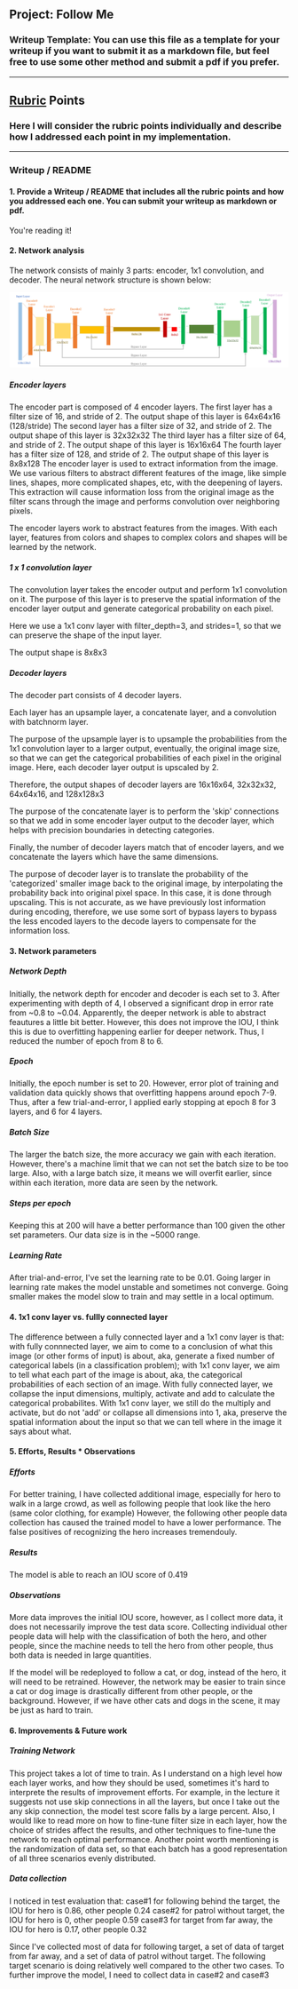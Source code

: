 ## Project: Follow Me
### Writeup Template: You can use this file as a template for your writeup if you want to submit it as a markdown file, but feel free to use some other method and submit a pdf if you prefer.

---

[//]: # (Image References)

[image1]: ./imgs/FollowMe-NeuralNetworkStructure.png
[image2]: ./calibration_images/example_grid1.jpg
[image3]: ./calibration_images/example_rock1.jpg 
[image4]: ./calibration_images/example_edge.jpg 
[image5]: ./calibration_images/example_obs1.jpg 


## [Rubric](https://review.udacity.com/#!/rubrics/916/view) Points
### Here I will consider the rubric points individually and describe how I addressed each point in my implementation.  

---
### Writeup / README

#### 1. Provide a Writeup / README that includes all the rubric points and how you addressed each one.  You can submit your writeup as markdown or pdf.  

You're reading it!

#### 2. Network analysis
The network consists of mainly 3 parts: encoder, 1x1 convolution, and decoder.
The neural network structure is shown below:

![alt text][image1]
##### Encoder layers
The encoder part is composed of 4 encoder layers. 
The first layer has a filter size of 16, and stride of 2. The output shape of this layer is 64x64x16 (128/stride)
The second layer has a filter size of 32, and stride of 2. The output shape of this layer is 32x32x32 
The third layer has a filter size of 64, and stride of 2. The output shape of this layer is 16x16x64
The fourth layer has a filter size of 128, and stride of 2. The output shape of this layer is 8x8x128
The encoder layer is used to extract information from the image. We use various filters to abstract different features of the image, like simple lines, shapes, more complicated shapes, etc, with the deepening of layers. This extraction will cause information loss from the original image as the filter scans through the image and performs convolution over neighboring pixels.

The encoder layers work to abstract features from the images. With each layer, features from colors and shapes to complex colors and shapes will be learned by the network.
##### 1 x 1 convolution layer
The convolution layer takes the encoder output and perform 1x1 convolution on it. The purpose of this layer is to preserve the spatial information of the encoder layer output and generate categorical probability on each pixel.

Here we use a 1x1 conv layer with filter_depth=3, and strides=1, so that we can preserve the shape of the input layer.

The output shape is 8x8x3

##### Decoder layers
The decoder part consists of 4 decoder layers.

Each layer has an upsample layer, a concatenate layer, and a convolution with batchnorm layer.

The purpose of the upsample layer is to upsample the probabilities from the 1x1 convolution layer to a larger output, eventually, the original image size, so that we can get the categorical probabilities of each pixel in the original image. Here, each decoder layer output is upscaled by 2. 

Therefore, the output shapes of decoder layers are 16x16x64, 32x32x32, 64x64x16, and 128x128x3

The purpose of the concatenate layer is to perform the 'skip' connections so that we add in some encoder layer output to the decoder layer, which helps with precision boundaries in detecting categories.

Finally, the number of decoder layers match that of encoder layers, and we concatenate the layers which have the same dimensions. 

The purpose of decoder layer is to translate the probability of the 'categorized' smaller image back to the original image, by interpolating the probability back into original pixel space. In this case, it is done through upscaling. This is not accurate, as we have previously lost information during encoding, therefore, we use some sort of bypass layers to bypass the less encoded layers to the decode layers to compensate for the information loss.

#### 3. Network parameters
##### Network Depth
Initially, the network depth for encoder and decoder is each set to 3. 
After experimenting with depth of 4, I observed a significant drop in error rate from ~0.8 to ~0.04.
Apparently, the deeper network is able to abstract feautures a little bit better.
However, this does not improve the IOU, I think this is due to overfitting happening earlier for deeper network. Thus, I reduced the number of epoch from 8 to 6.

##### Epoch
Initially, the epoch number is set to 20. However, error plot of training and validation data quickly shows that overfitting happens around epoch 7-9. Thus, after a few trial-and-error, I applied early stopping at epoch 8 for 3 layers, and 6 for 4 layers.

##### Batch Size
The larger the batch size, the more accuracy we gain with each iteration. However, there's a machine limit that we can not set the batch size to be too large. Also, with a large batch size, it means we will overfit earlier, since within each iteration, more data are seen by the network.

##### Steps per epoch
Keeping this at 200 will have a better performance than 100 given the other set parameters. Our data size is in the ~5000 range.

##### Learning Rate
After trial-and-error, I've set the learning rate to be 0.01. Going larger in learning rate makes the model unstable and sometimes not converge. Going smaller makes the model slow to train and may settle in a local optimum. 


#### 4. 1x1 conv layer vs. fullly connected layer
The difference between a fully connected layer and a 1x1 conv layer is that: with fully connnected layer, we aim to come to a conclusion of what this image (or other forms of input) is about, aka, generate a fixed number of categorical labels (in a classification problem); with 1x1 conv layer, we aim to tell what each part of the image is about, aka, the categorical probabilities of each section of an image. With fully connected layer, we collapse the input dimensions, multiply, activate and add to calculate the categorical probabilites. With 1x1 conv layer, we still do the multiply and activate, but do not 'add' or collapse all dimensions into 1, aka, preserve the spatial information about the input so that we can tell where in the image it says about what.

#### 5. Efforts, Results * Observations
##### Efforts
For better training, I have collected additional image, especially for hero to walk in a large crowd, as well as following people that look like the hero (same color clothing, for example)
However, the following other people data collection has caused the trained model to have a lower performance. The false positives of recognizing the hero increases tremendouly.

##### Results

The model is able to reach an IOU score of 0.419

##### Observations
More data improves the initial IOU score, however, as I collect more data, it does not necessarily improve the test data score.
Collecting individual other people data will help with the classification of both the hero, and other people, since the machine needs to tell the hero from other people, thus both data is needed in large quantities.

If the model will be redeployed to follow a cat, or dog, instead of the hero, it will need to be retrained. However, the network may be easier to train since a cat or dog image is drastically different from other people, or the background. However, if we have other cats and dogs in the scene, it may be just as hard to train.

#### 6. Improvements & Future work
##### Training Network
This project takes a lot of time to train. As I understand on a high level how each layer works, and how they should be used, sometimes it's hard to interprete the results of improvement efforts. For example, in the lecture it suggests not use skip connections in all the layers, but once I take out the any skip connection, the model test score falls by a large percent. Also, I would like to read more on how to fine-tune filter size in each layer, how the choice of strides affect the results, and other techniques to fine-tune the network to reach optimal performance.
Another point worth mentioning is the randomization of data set, so that each batch has a good representation of all three scenarios evenly distributed.

##### Data collection
I noticed in test evaluation that: 
case#1 for following behind the target, the IOU for hero is 0.86, other people 0.24
case#2 for patrol without target, the IOU for hero is 0, other people 0.59
case#3 for target from far away, the IOU for hero is 0.17, other people 0.32

Since I've collected most of data for following target, a set of data of target from far away, and a set of data of patrol without target. The following target scenario is doing relatively well compared to the other two cases. To further improve the model, I need to collect data in case#2 and case#3 
